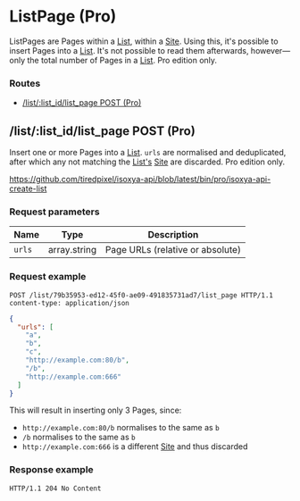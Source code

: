 # ListPage (Pro)

ListPages are Pages within a [List](List.md), within a [Site](Site.md). Using this, it's possible to insert Pages into a [List](List.md). It's not possible to read them afterwards, however—only the total number of Pages in a [List](List.md). Pro edition only.

### Routes

- [/list/:list_id/list_page POST (Pro)](#listlist_idlist_page-post-pro)


## /list/:list_id/list_page POST (Pro)

Insert one or more Pages into a [List](List.md). `urls` are normalised and deduplicated, after which any not matching the [List's](List.md) [Site](Site.md) are discarded. Pro edition only.

https://github.com/tiredpixel/isoxya-api/blob/latest/bin/pro/isoxya-api-create-list  

### Request parameters

| Name   | Type         | Description                      |
|--------|--------------|----------------------------------|
| `urls` | array.string | Page URLs (relative or absolute) |

### Request example

```http
POST /list/79b35953-ed12-45f0-ae09-491835731ad7/list_page HTTP/1.1
content-type: application/json
```

```json
{
  "urls": [
    "a",
    "b",
    "c",
    "http://example.com:80/b",
    "/b",
    "http://example.com:666"
  ]
}
```

This will result in inserting only 3 Pages, since:

- `http://example.com:80/b` normalises to the same as `b`
- `/b` normalises to the same as `b`
- `http://example.com:666` is a different [Site](Site.md) and thus discarded

### Response example

```http
HTTP/1.1 204 No Content
```
